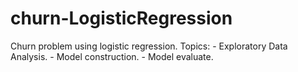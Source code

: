 # churn-LogisticRegression
Churn problem using logistic regression. 
Topics: - Exploratory Data Analysis.
        - Model construction.
        - Model evaluate.
